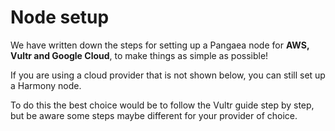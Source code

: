 # Node setup

We have written down the steps for setting up a Pangaea node for **AWS, Vultr and Google Cloud**, to make things as simple as possible!

If you are using a cloud provider that is not shown below, you can still set up a Harmony node.

To do this the best choice would be to follow the Vultr guide step by step, but be aware some steps maybe different for your provider of choice.

